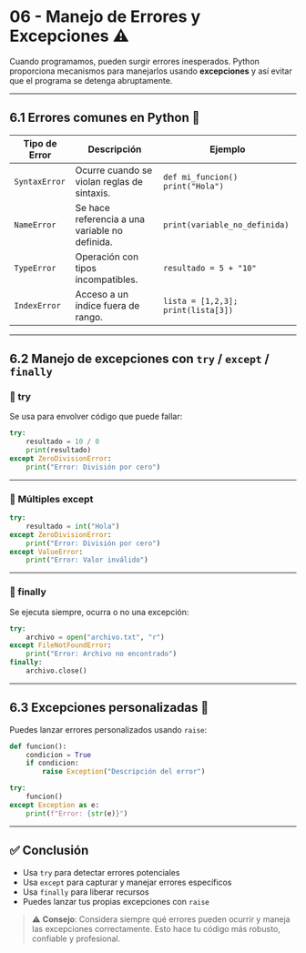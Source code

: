 # 06 - Manejo de Errores y Excepciones ⚠️

Cuando programamos, pueden surgir errores inesperados. Python proporciona mecanismos para manejarlos usando **excepciones** y así evitar que el programa se detenga abruptamente.

---

## 6.1 Errores comunes en Python 🧨

| Tipo de Error        | Descripción | Ejemplo |
|----------------------|-------------|---------|
| `SyntaxError`        | Ocurre cuando se violan reglas de sintaxis. | `def mi_funcion() print("Hola")` |
| `NameError`          | Se hace referencia a una variable no definida. | `print(variable_no_definida)` |
| `TypeError`          | Operación con tipos incompatibles. | `resultado = 5 + "10"` |
| `IndexError`         | Acceso a un índice fuera de rango. | `lista = [1,2,3]; print(lista[3])` |

---

## 6.2 Manejo de excepciones con `try` / `except` / `finally`

### 🔹 try

Se usa para envolver código que puede fallar:

```python
try:
    resultado = 10 / 0
    print(resultado)
except ZeroDivisionError:
    print("Error: División por cero")
```

---

### 🔹 Múltiples except

```python
try:
    resultado = int("Hola")
except ZeroDivisionError:
    print("Error: División por cero")
except ValueError:
    print("Error: Valor inválido")
```

---

### 🔹 finally

Se ejecuta siempre, ocurra o no una excepción:

```python
try:
    archivo = open("archivo.txt", "r")
except FileNotFoundError:
    print("Error: Archivo no encontrado")
finally:
    archivo.close()
```

---

## 6.3 Excepciones personalizadas 🚨

Puedes lanzar errores personalizados usando `raise`:

```python
def funcion():
    condicion = True
    if condicion:
        raise Exception("Descripción del error")

try:
    funcion()
except Exception as e:
    print(f"Error: {str(e)}")
```

---

## ✅ Conclusión

- Usa `try` para detectar errores potenciales
- Usa `except` para capturar y manejar errores específicos
- Usa `finally` para liberar recursos
- Puedes lanzar tus propias excepciones con `raise`

> ⚠️ **Consejo**: Considera siempre qué errores pueden ocurrir y maneja las excepciones correctamente. Esto hace tu código más robusto, confiable y profesional.
